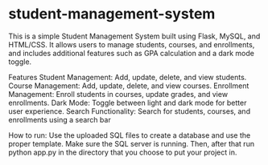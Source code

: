 # student-management-system

This is a simple Student Management System built using Flask, MySQL, and HTML/CSS. It allows users to manage students, courses, and enrollments, and includes additional features such as GPA calculation and a dark mode toggle.

Features
Student Management: Add, update, delete, and view students.
Course Management: Add, update, delete, and view courses.
Enrollment Management: Enroll students in courses, update grades, and view enrollments.
Dark Mode: Toggle between light and dark mode for better user experience.
Search Functionality: Search for students, courses, and enrollments using a search bar


How to run: Use the uploaded SQL files to create a database and use the proper template. Make sure the SQL server is running. Then, after that run python app.py in the directory that you choose to put your project in.
